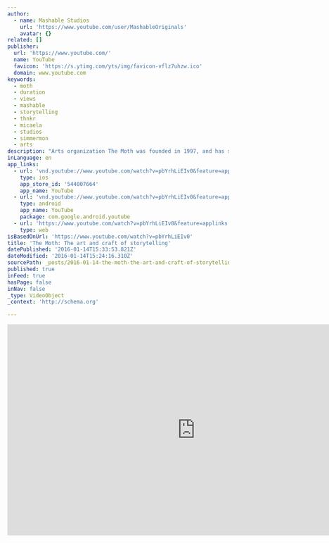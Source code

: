 ```yaml
---
author:
  - name: Mashable Studios
    url: 'https://www.youtube.com/user/MashableOriginals'
    avatar: {}
related: []
publisher:
  url: 'https://www.youtube.com/'
  name: YouTube
  favicon: 'https://s.ytimg.com/yts/img/favicon-vflz7uhzw.ico'
  domain: www.youtube.com
keywords:
  - moth
  - duration
  - views
  - mashable
  - storytelling
  - thnkr
  - micaela
  - studios
  - simmermon
  - arts
description: "Arts organization The Moth was founded in 1997, and has surfaced thousands of people's stories through hundreds of live shows. Each show has its own theme, and each story is unique. Take a peek inside to see what The Moth is all about."
inLanguage: en
app_links:
  - url: 'vnd.youtube://www.youtube.com/watch?v=pbYrhLiEIv0&feature=applinks'
    type: ios
    app_store_id: '544007664'
    app_name: YouTube
  - url: 'vnd.youtube://www.youtube.com/watch?v=pbYrhLiEIv0&feature=applinks'
    type: android
    app_name: YouTube
    package: com.google.android.youtube
  - url: 'https://www.youtube.com/watch?v=pbYrhLiEIv0&feature=applinks'
    type: web
isBasedOnUrl: 'https://www.youtube.com/watch?v=pbYrhLiEIv0'
title: 'The Moth: The art and craft of storytelling'
datePublished: '2016-01-14T15:33:53.821Z'
dateModified: '2016-01-14T15:24:16.310Z'
sourcePath: _posts/2016-01-14-the-moth-the-art-and-craft-of-storytelling.md
published: true
inFeed: true
hasPage: false
inNav: false
_type: VideoObject
_context: 'http://schema.org'

---
```

<iframe src="https://cdn.embedly.com/widgets/media.html?src=https%3A%2F%2Fwww.youtube.com%2Fembed%2FpbYrhLiEIv0%3Ffeature%3Doembed&amp;url=https%3A%2F%2Fwww.youtube.com%2Fwatch%3Fv%3DpbYrhLiEIv0&amp;image=https%3A%2F%2Fi.ytimg.com%2Fvi%2FpbYrhLiEIv0%2Fhqdefault.jpg&amp;key=b7d04c9b404c499eba89ee7072e1c4f7&amp;type=text%2Fhtml&amp;schema=youtube" width="854" height="480" scrolling="no" frameborder="0" allowfullscreen="allowfullscreen" style=""></iframe>
